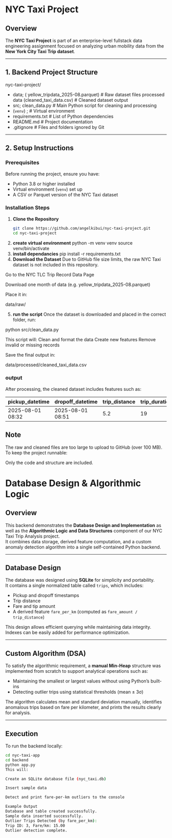 # NYC Taxi Project

## Overview
The **NYC Taxi Project** is part of an enterprise-level fullstack data engineering assignment focused on analyzing urban mobility data from the **New York City Taxi Trip dataset**.  

---

## 1. Backend Project Structure
nyc-taxi-project/
- data;  ( yellow_tripdata_2025-08.parquet) # Raw dataset files
  processed data (cleaned_taxi_data.csv) # Cleaned dataset output
- src; clean_data.py # Main Python script for cleaning and processing
-  (`venv`) ; # Virtual environment
- requirements.txt # List of Python dependencies
- README.md # Project documentation 
- .gitignore # Files and folders ignored by Git
---

## 2. Setup Instructions

### Prerequisites
Before running the project, ensure you have:
- Python 3.8 or higher installed
- Virtual environment (`venv`) set up
- A CSV or Parquet version of the NYC Taxi dataset

### Installation Steps

1. **Clone the Repository**
   ```bash
   git clone https://github.com/angelkibui/nyc-taxi-project.git
   cd nyc-taxi-project
2. **create virtual environment**
   python -m venv venv
   source venv/bin/activate   
3. **install dependancies**
   pip install -r requirements.txt
4. **Download the Dataset**
  Due to GitHub file size limits, the raw NYC Taxi dataset is not included in this repository.

Go to the NYC TLC Trip Record Data Page

Download one month of data (e.g. yellow_tripdata_2025-08.parquet)

Place it in:

data/raw/

5. **run the script**
Once the dataset is downloaded and placed in the correct folder, run:

python src/clean_data.py


This script will:
Clean and format the data
Create new features
Remove invalid or missing records

Save the final output in:

data/processed/cleaned_taxi_data.csv

### output
After processing, the cleaned dataset includes features such as:

| pickup_datetime  | dropoff_datetime | trip_distance | trip_duration_min | fare_amount | trip_speed | fare_per_km |
| ---------------- | ---------------- | ------------- | ----------------- | ----------- | ---------- | ----------- |
| 2025-08-01 08:32 | 2025-08-01 08:51 | 5.2           | 19                | 17.5        | 16.4       | 3.36        |

## Note
The raw and cleaned files are too large to upload to GitHub (over 100 MB).
To keep the project runnable:

Only the code and structure are included.

# Database Design & Algorithmic Logic

## Overview
This backend demonstrates the **Database Design and Implementation** as well as the **Algorithmic Logic and Data Structures** component of our NYC Taxi Trip Analysis project.  
It combines data storage, derived feature computation, and a custom anomaly detection algorithm into a single self-contained Python backend.

---

## Database Design
The database was designed using **SQLite** for simplicity and portability.  
It contains a single normalized table called `trips`, which includes:
- Pickup and dropoff timestamps  
- Trip distance  
- Fare and tip amount  
- A derived feature `fare_per_km` (computed as `fare_amount / trip_distance`)

This design allows efficient querying while maintaining data integrity. Indexes can be easily added for performance optimization.

---

## Custom Algorithm (DSA)
To satisfy the algorithmic requirement, a **manual Min-Heap** structure was implemented from scratch to support analytical operations such as:
- Maintaining the smallest or largest values without using Python’s built-ins  
- Detecting outlier trips using statistical thresholds (mean ± 3σ)  

The algorithm calculates mean and standard deviation manually, identifies anomalous trips based on fare per kilometer, and prints the results clearly for analysis.

---

## Execution
To run the backend locally:
```bash
cd nyc-taxi-app
cd backend
python app.py
This will:

Create an SQLite database file (nyc_taxi.db)

Insert sample data

Detect and print fare-per-km outliers to the console

Example Output
Database and table created successfully.
Sample data inserted successfully.
Outlier Trips Detected (by fare_per_km):
Trip ID: 3, Fare/km: 15.00
Outlier detection complete.



